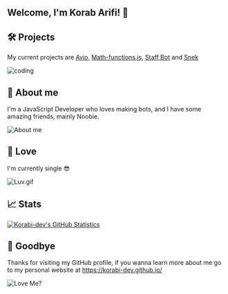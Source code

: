## Welcome, I'm Korab Arifi! 👋

## 🛠️ Projects
My current projects are [Avio](https://github.com/Korabi-dev/AvioDev), [Math-functions.js](https://github.com/Korabi-dev/Math-functions.js), [Staff Bot](https://github.com/Korabi-dev/Staff-Bot) and [Snek](https://github.com/Korabi-dev/snek)

<img src="https://media1.tenor.com/images/0660efe82fa3da42ed56eef013171835/tenor.gif?itemid=16596559" alt="coding">

## 📜 About me 
I'm a JavaScript Developer who loves making bots, and I have some amazing friends, mainly Noobie.

<img src="https://media1.tenor.com/images/3fd85814ea4e2e257943f14e3d76d331/tenor.gif?itemid=16969045" alt="About me">

## 💖 Love
I'm currently single 😎

<img src="https://i.pinimg.com/originals/24/5a/82/245a82a1721047c5bc0a9fec89b26802.gif" alt ="Luv.gif">

## 📈 Stats
[![Korabi-dev's GitHub Statistics](https://github-readme-stats.vercel.app/api?username=Korabi-dev&theme=radical&show_icons=true)](https://www.youtube.com/watch?v=dQw4w9WgXcQ)

## 👋 Goodbye
Thanks for visiting my GitHub profile, if you wanna learn more about me go to my personal website at https://korabi-dev.github.io/

<img src="https://media1.tenor.com/images/f4e3e88e11a4f9e90859b13c1c3f47f9/tenor.gif?itemid=17076353" alt="Love Me?">
<!--<img src="https://media1.tenor.com/images/94a5e8bfd93689097ea84cb08556b04b/tenor.gif?itemid=21544644" alt="About me?"> !-->
